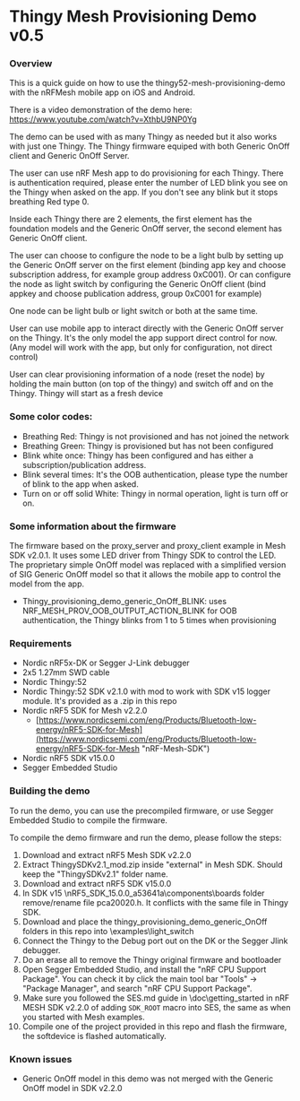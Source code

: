 # Thingy Mesh Provisioning Demo v0.5
### Overview
This is a quick guide on how to use the thingy52-mesh-provisioning-demo with the nRFMesh mobile app on iOS and Android.

There is a video demonstration of the demo here: https://www.youtube.com/watch?v=XthbU9NP0Yg

The demo can be used with as many Thingy as needed but it also works with just one Thingy. The Thingy firmware equiped with both Generic OnOff client and Generic OnOff Server.

The user can use nRF Mesh app to do provisioning for each Thingy. There is authentication required, please enter the number of LED blink you see on the Thingy when asked on the app. If you don't see any blink but it stops breathing Red type 0.

Inside each Thingy there are 2 elements, the first element has the foundation models and the Generic OnOff server, the second element has Generic OnOff client.

The user can choose to configure the node to be a light bulb by setting up the Generic OnOff server on the first element (binding app key and choose subscription address, for example group address 0xC001). Or can configure the node as light switch by configuring the Generic OnOff client (bind appkey and choose publication address, group 0xC001 for example)

One node can be light bulb or light switch or both at the same time. 

User can use mobile app to interact directly with the Generic OnOff server on the Thingy. It's the only model the app support direct control for now. 
(Any model will work with the app, but only for configuration, not direct control)

User can clear provisioning information of a node (reset the node) by holding the main button (on top of the thingy) and switch off and on the Thingy. Thingy will start as a fresh device

### Some color codes: 

- Breathing Red: Thingy is not provisioned and has not joined the network
- Breathing Green: Thingy is provisioned but has not been configured
- Blink white once: Thingy has been configured and has either a subscription/publication address. 
- Blink several times: It's the OOB authentication, please type the number of blink to the app when asked. 
- Turn on or off solid White: Thingy in normal operation, light is turn off or on. 

### Some information about the firmware
The firmware based on the proxy_server and proxy_client example in Mesh SDK v2.0.1. It uses some LED driver from Thingy SDK to control the LED.
The proprietary simple OnOff model was replaced with a simplified version of SIG Generic OnOff model so that it allows the mobile app to control the model from the app. 

- Thingy_provisioning_demo_generic_OnOff_BLINK: uses NRF_MESH_PROV_OOB_OUTPUT_ACTION_BLINK for OOB authentication, the Thingy blinks from 1 to 5 times when provisioning 


### Requirements
- Nordic nRF5x-DK or Segger J-Link debugger
- 2x5 1.27mm SWD cable
- Nordic Thingy:52 
- Nordic Thingy:52 SDK v2.1.0 with mod to work with SDK v15 logger module. It's provided as a .zip in this repo
- Nordic nRF5 SDK for Mesh v2.2.0
    - [https://www.nordicsemi.com/eng/Products/Bluetooth-low-energy/nRF5-SDK-for-Mesh](https://www.nordicsemi.com/eng/Products/Bluetooth-low-energy/nRF5-SDK-for-Mesh "nRF-Mesh-SDK")
- Nordic nRF5 SDK v15.0.0
- Segger Embedded Studio 

### Building the demo
To run the demo, you can use the precompiled firmware, or use Segger Embedded Studio to compile the firmware.

To compile the demo firmware and run the demo, please follow the steps:
1. Download and extract nRF5 Mesh SDK v2.2.0
2. Extract ThingySDKv2.1_mod.zip inside "external" in Mesh SDK. Should keep the "ThingySDKv2.1" folder name. 
3. Download and extract nRF5 SDK v15.0.0 
4. In SDK v15 \nRF5_SDK_15.0.0_a53641a\components\boards folder remove/rename file pca20020.h. It conflicts with the same file in Thingy SDK. 
4. Download and place the thingy_provisioning_demo_generic_OnOff folders in this repo into \examples\light_switch 
5. Connect the Thingy to the Debug port out on the DK or the Segger Jlink debugger. 
6. Do an erase all to remove the Thingy original firmware and bootloader
7. Open Segger Embedded Studio, and install the "nRF CPU Support Package". You can check it by click the main tool bar "Tools" -> "Package Manager", and search "nRF CPU Support Package".
8. Make sure you followed the SES.md guide in \doc\getting_started in nRF MESH SDK v2.2.0 of adding `SDK_ROOT` macro into SES, the same as when you started with Mesh examples. 
9. Compile one of the project provided in this repo and flash the firmware, the softdevice is flashed automatically. 

### Known issues

 - Generic OnOff model in this demo was not merged with the Generic OnOff model in SDK v2.2.0
 





